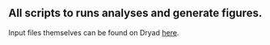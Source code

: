 ## All scripts to runs analyses and generate figures.

Input files themselves can be found on Dryad [here](https://doi.org/10.5061/dryad.9s4mw6mj8).
